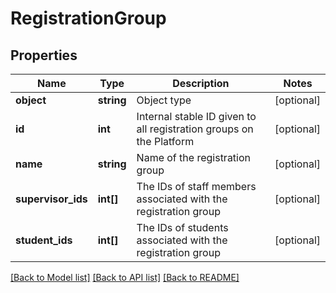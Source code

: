 # RegistrationGroup

## Properties
Name | Type | Description | Notes
------------ | ------------- | ------------- | -------------
**object** | **string** | Object type | [optional] 
**id** | **int** | Internal stable ID given to all registration groups on the Platform | [optional] 
**name** | **string** | Name of the registration group | [optional] 
**supervisor_ids** | **int[]** | The IDs of staff members associated with the registration group | [optional] 
**student_ids** | **int[]** | The IDs of students associated with the registration group | [optional] 

[[Back to Model list]](../README.md#documentation-for-models) [[Back to API list]](../README.md#documentation-for-api-endpoints) [[Back to README]](../README.md)


